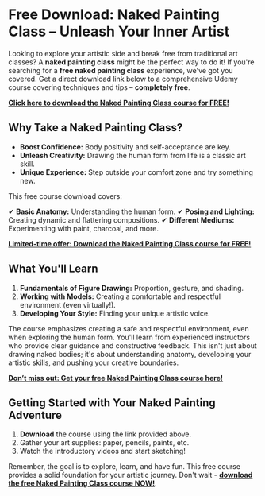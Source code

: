 # Free Download: Naked Painting Class – Unleash Your Inner Artist

Looking to explore your artistic side and break free from traditional art classes? A **naked painting class** might be the perfect way to do it! If you're searching for a **free naked painting class** experience, we've got you covered. Get a direct download link below to a comprehensive Udemy course covering techniques and tips – **completely free**.

[**Click here to download the Naked Painting Class course for FREE!**](https://udemywork.com/naked-painting-class)

## Why Take a Naked Painting Class?

*   **Boost Confidence:** Body positivity and self-acceptance are key.
*   **Unleash Creativity:** Drawing the human form from life is a classic art skill.
*   **Unique Experience:** Step outside your comfort zone and try something new.

This free course download covers:

✔ **Basic Anatomy:** Understanding the human form.
✔ **Posing and Lighting:** Creating dynamic and flattering compositions.
✔ **Different Mediums:** Experimenting with paint, charcoal, and more.

[**Limited-time offer: Download the Naked Painting Class course for FREE!**](https://udemywork.com/naked-painting-class)

## What You'll Learn

1.  **Fundamentals of Figure Drawing:** Proportion, gesture, and shading.
2.  **Working with Models:** Creating a comfortable and respectful environment (even virtually!).
3.  **Developing Your Style:** Finding your unique artistic voice.

The course emphasizes creating a safe and respectful environment, even when exploring the human form. You'll learn from experienced instructors who provide clear guidance and constructive feedback. This isn't just about drawing naked bodies; it's about understanding anatomy, developing your artistic skills, and pushing your creative boundaries.

[**Don’t miss out: Get your free Naked Painting Class course here!**](https://udemywork.com/naked-painting-class)

## Getting Started with Your Naked Painting Adventure

1. **Download** the course using the link provided above.
2. Gather your art supplies: paper, pencils, paints, etc.
3. Watch the introductory videos and start sketching!

Remember, the goal is to explore, learn, and have fun. This free course provides a solid foundation for your artistic journey. Don't wait - **[download the free Naked Painting Class course NOW!](https://udemywork.com/naked-painting-class)**.
